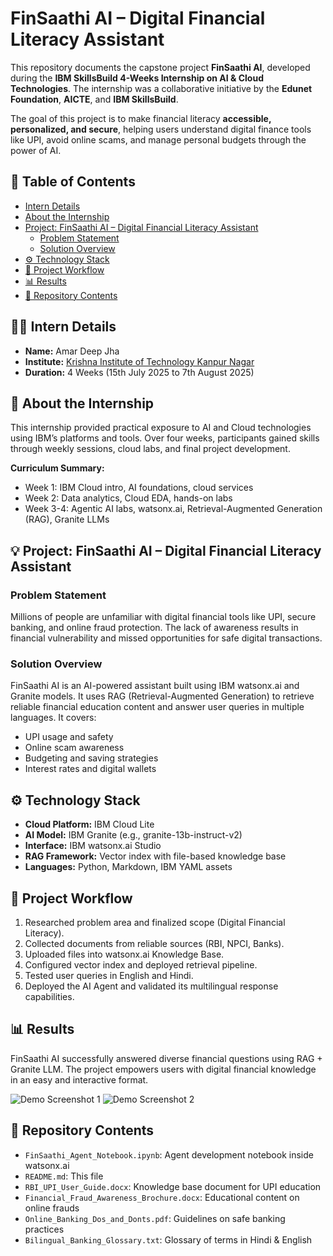 
# FinSaathi AI – Digital Financial Literacy Assistant

This repository documents the capstone project **FinSaathi AI**, developed during the **IBM SkillsBuild 4-Weeks Internship on AI & Cloud Technologies**. The internship was a collaborative initiative by the **Edunet Foundation**, **AICTE**, and **IBM SkillsBuild**.

The goal of this project is to make financial literacy **accessible, personalized, and secure**, helping users understand digital finance tools like UPI, avoid online scams, and manage personal budgets through the power of AI.

## 📝 Table of Contents
- [Intern Details](#intern-details)
- [About the Internship](#about-the-internship)
- [Project: FinSaathi AI – Digital Financial Literacy Assistant](#project-finsaathi-ai--digital-financial-literacy-assistant)
  - [Problem Statement](#problem-statement)
  - [Solution Overview](#solution-overview)
- [⚙️ Technology Stack](#️-technology-stack)
- [🚀 Project Workflow](#-project-workflow)
- [📊 Results](#-results)
- [📁 Repository Contents](#-repository-contents)

## 👨‍💻 Intern Details
- **Name:** Amar Deep Jha
- **Institute:** [Krishna Institute of Technology Kanpur Nagar](https://kgikanpur.in/)
- **Duration:** 4 Weeks (15th July 2025 to 7th August 2025)

## 📖 About the Internship
This internship provided practical exposure to AI and Cloud technologies using IBM’s platforms and tools. Over four weeks, participants gained skills through weekly sessions, cloud labs, and final project development.

**Curriculum Summary:**
- Week 1: IBM Cloud intro, AI foundations, cloud services
- Week 2: Data analytics, Cloud EDA, hands-on labs
- Week 3-4: Agentic AI labs, watsonx.ai, Retrieval-Augmented Generation (RAG), Granite LLMs

## 💡 Project: FinSaathi AI – Digital Financial Literacy Assistant

### Problem Statement
Millions of people are unfamiliar with digital financial tools like UPI, secure banking, and online fraud protection. The lack of awareness results in financial vulnerability and missed opportunities for safe digital transactions.

### Solution Overview
FinSaathi AI is an AI-powered assistant built using IBM watsonx.ai and Granite models. It uses RAG (Retrieval-Augmented Generation) to retrieve reliable financial education content and answer user queries in multiple languages. It covers:
- UPI usage and safety
- Online scam awareness
- Budgeting and saving strategies
- Interest rates and digital wallets

## ⚙️ Technology Stack
- **Cloud Platform:** IBM Cloud Lite
- **AI Model:** IBM Granite (e.g., granite-13b-instruct-v2)
- **Interface:** IBM watsonx.ai Studio
- **RAG Framework:** Vector index with file-based knowledge base
- **Languages:** Python, Markdown, IBM YAML assets

## 🚀 Project Workflow
1. Researched problem area and finalized scope (Digital Financial Literacy).
2. Collected documents from reliable sources (RBI, NPCI, Banks).
3. Uploaded files into watsonx.ai Knowledge Base.
4. Configured vector index and deployed retrieval pipeline.
5. Tested user queries in English and Hindi.
6. Deployed the AI Agent and validated its multilingual response capabilities.

## 📊 Results
FinSaathi AI successfully answered diverse financial questions using RAG + Granite LLM. The project empowers users with digital financial knowledge in an easy and interactive format.

<img src="https://github.com/user-attachments/assets/Screenshot (116).png" alt="Demo Screenshot 1" />
<img src="https://github.com/user-attachments/assets/Screenshot (117).png" alt="Demo Screenshot 2" />

## 📁 Repository Contents
- `FinSaathi_Agent_Notebook.ipynb`: Agent development notebook inside watsonx.ai
- `README.md`: This file
- `RBI_UPI_User_Guide.docx`: Knowledge base document for UPI education
- `Financial_Fraud_Awareness_Brochure.docx`: Educational content on online frauds
- `Online_Banking_Dos_and_Donts.pdf`: Guidelines on safe banking practices
- `Bilingual_Banking_Glossary.txt`: Glossary of terms in Hindi & English
